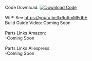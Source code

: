 Code Download: [![Download Code](https://img.shields.io/badge/Download-.ino-blue?style=for-the-badge&logo=github)](https://github.com/Max1makes/GamingPedalKeyboard/releases/download/V1.0/PedalKeyboard_Leonardo_RotaryEncoder.ino)<br>
<br>
WIP! See https://youtu.be/lx6oRmMFdbE<br>
Build Guide Video: Coming Soon<br>
<br>
Parts Links Amazon:<br>
  -Coming Soon<br>
<br>
Parts Links Aliexpress:<br>
  -Coming Soon<br>
